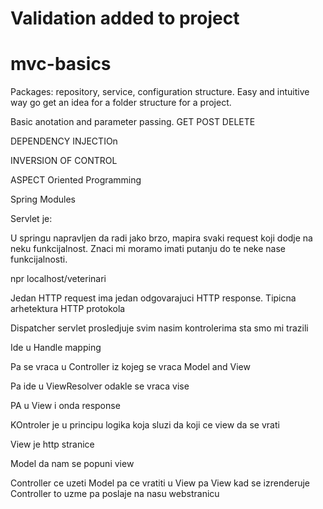 # Validation added to project

# mvc-basics

Packages: repository, service, configuration structure. Easy and intuitive way go get an idea for a folder structure for a project. 

Basic anotation and parameter passing. GET POST DELETE




DEPENDENCY INJECTIOn

INVERSION OF CONTROL

ASPECT Oriented Programming

Spring Modules

Servlet je:

U springu napravljen da radi jako brzo, mapira svaki request koji dodje na neku funkcijalnost.
Znaci mi moramo imati putanju do te neke nase funkcijalnosti.

npr localhost/veterinari

Jedan HTTP request ima jedan odgovarajuci HTTP response. Tipicna arhetektura HTTP protokola


Dispatcher servlet prosledjuje svim nasim kontrolerima sta smo mi trazili

Ide u Handle mapping 

Pa se vraca u Controller iz kojeg se vraca Model and View

Pa ide u ViewResolver odakle se vraca vise 

PA u View i onda response

KOntroler je u principu logika koja sluzi da koji ce view da se vrati

View je http stranice

Model da nam se popuni view

Controller ce uzeti Model pa ce vratiti u View pa View kad se izrenderuje Controller to uzme
pa poslaje na nasu webstranicu

